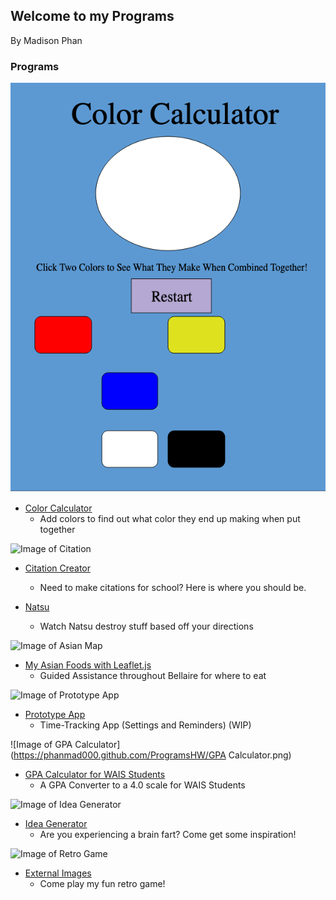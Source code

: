 ## Welcome to my Programs
By Madison Phan

### Programs
![Image of Color Calculator](https://raw.githubusercontent.com/phanmad000/ProgramsHW/master/colorcalculator.png)
- [Color Calculator](https://phanmad000.github.io/ProgramsHW/ColorCalculator)
  - Add colors to find out what color they end up making when put together
  
![Image of Citation](https://phanmad000.github.com/ProgramsHW/citationcreator.png)
- [Citation Creator](https://phanmad000.github.io/ProgramsHW/UserInput)
  - Need to make citations for school? Here is where you should be. 
  
- [Natsu](https://phanmad000.github.io/ProgramsHW/natsuFire.html)
  - Watch Natsu destroy stuff based off your directions
  
![Image of Asian Map](https://phanmad000.github.com/ProgramsHW/map.png) 
- [My Asian Foods with Leaflet.js](https://phanmad000.github.io/ProgramsHW/leaflet.html)
  - Guided Assistance throughout Bellaire for where to eat
  
![Image of Prototype App](https://phanmad000.github.com/ProgramsHW/prototype.png)  
- [Prototype App](https://phanmad000.github.io/ProgramsHW/prototypeApp.html)
  - Time-Tracking App (Settings and Reminders) (WIP)
  
![Image of GPA Calculator](https://phanmad000.github.com/ProgramsHW/GPA Calculator.png)  
- [GPA Calculator for WAIS Students](https://phanmad000.github.io/ProgramsHW/GPAcalculator.html)
  - A GPA Converter to a 4.0 scale for WAIS Students
  
![Image of Idea Generator](https://phanmad000.github.com/ProgramsHW/ideagenerator.png)  
- [Idea Generator](https://phanmad000.github.io/ProgramsHW/ideagenerator.html)
  - Are you experiencing a brain fart? Come get some inspiration!

![Image of Retro Game](https://phanmad000.github.com/ProgramsHW/retrogame.png)
- [External Images](https://phanmad000.github.io/ProgramsHW/universal.html)
  - Come play my fun retro game!
